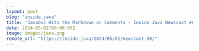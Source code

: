 ```yaml
---
layout: post
blog: "inside.java"
title: "JavaDoc Hits the Markdown on Comments - Inside Java Newscast #68"
date: 2024-05-01T00:00:00Z
image: images/java.png
remote_url: "https://inside.java/2024/05/01/newscast-68/"
---
```


